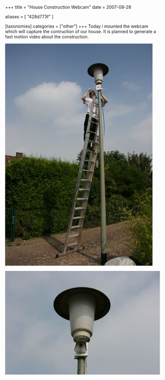 +++
title = "House Construction Webcam"
date = 2007-08-26

aliases = [
  "428d773f"
]

[taxonomies]
categories = ["other"]
+++
Today i mounted the webcam which will capture the contruction of our house. It is
planned to generate a fast motion video about the construction.

<!-- more -->

![Me on a ladder](montage1.jpg)

![Mounted Camera](montage2.jpg)

